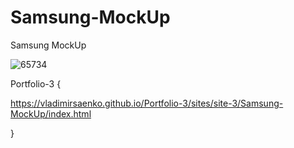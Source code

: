 # Samsung-MockUp

Samsung MockUp

![65734](https://user-images.githubusercontent.com/56477695/117507701-16f15c00-af90-11eb-9ee1-180c7c45bfe8.png)

Portfolio-3 {

https://vladimirsaenko.github.io/Portfolio-3/sites/site-3/Samsung-MockUp/index.html

}
